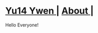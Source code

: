 <!DOCTYPE html>
<html lang="en">
<head>
    <meta charset="UTF-8">
    <title>Yu14 Ywen</title>
     <!-- Links -->
    <link href="./styles/main.css" rel="Stylesheet"/>
</head>


# <a href="/index.html"> Yu14 Ywen  </a>| <a href="/about.html"> About </a> | 

Hello Everyone! 

